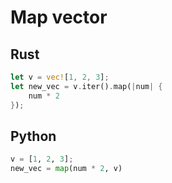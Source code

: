# Map vector

## Rust
```rust
let v = vec![1, 2, 3];
let new_vec = v.iter().map(|num| {
    num * 2
});
```

## Python
```python
v = [1, 2, 3];
new_vec = map(num * 2, v)
```